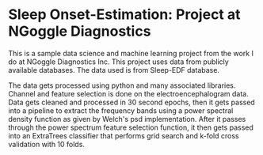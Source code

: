 # Sleep Onset-Estimation: Project at NGoggle Diagnostics

This is a sample data science and machine learning project from the work I do at NGoggle Diagnostics Inc. This project uses data from publicly available databases.
The data used is from Sleep-EDF database.

The data gets processed using python and many associated libraries. Channel and feature selection is done on the electroencephalogram data. Data gets cleaned and processed in 30 second epochs, then it gets passed into a pipeline to extract the frequency bands using a power spectral density function as given by Welch's psd implementation. 
After it passes through the power spectrum feature selection function, it then gets passed into an ExtraTrees classifier that performs grid search and k-fold cross validation
with 10 folds.
